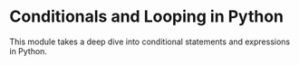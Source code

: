 # Conditionals and Looping in Python

This module takes a deep dive into conditional statements and expressions in Python.
